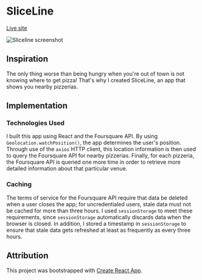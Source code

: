 # SliceLine

[Live site](https://nllevin.github.io/sliceline/)

![Sliceline screenshot]("./sliceline_screenshot.png")

## Inspiration

The only thing worse than being hungry when you're out of town is not knowing where to get pizza! That's why I created SliceLine, an app that shows you nearby pizzerias.

## Implementation

### Technologies Used

I built this app using React and the Foursquare API. By using `Geolocation.watchPosition()`, the app determines the user's position. Through use of the `axios` HTTP client, this location information is then used to query the Foursquare API for nearby pizzerias. Finally, for each pizzeria, the Foursquare API is queried one more time in order to retrieve more detailed information about that particular venue.

### Caching

The terms of service for the Foursquare API require that data be deleted when a user closes the app; for uncredentialed users, stale data must not be cached for more than three hours. I used `sessionStorage` to meet these requirements, since `sessionStorage` automatically discards data when the browser is closed. In addition, I stored a timestamp in `sessionStorage` to ensure that stale data gets refreshed at least as frequently as every three hours.

## Attribution

This project was bootstrapped with [Create React App](https://github.com/facebook/create-react-app).